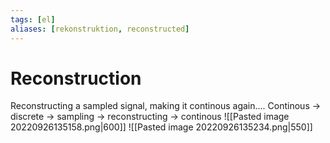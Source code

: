 ```yaml
---
tags: [el]
aliases: [rekonstruktion, reconstructed]
---
```

# Reconstruction
Reconstructing a sampled signal, making it continous again....
Continous -> discrete -> sampling -> reconstructing -> continous
![[Pasted image 20220926135158.png|600]]
![[Pasted image 20220926135234.png|550]]

